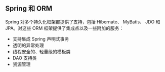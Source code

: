 ## Spring 和 ORM ##

Spring 对多个持久化框架都提供了支持，包括 Hibernate、 MyBatis、 JDO 和 JPA。对这些 ORM 框架提供了集成点以及一些附加的服务：

* 支持集成 Spring 声明式事务
* 透明的异常处理
* 线程安全的、轻量级的模板类
* DAO 支持类
* 资源管理
